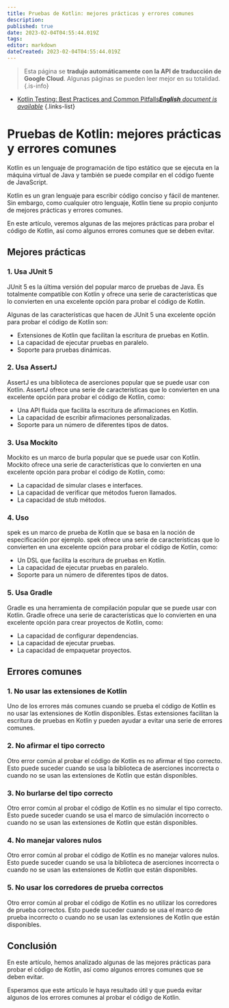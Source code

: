 ```yaml
---
title: Pruebas de Kotlin: mejores prácticas y errores comunes
description: 
published: true
date: 2023-02-04T04:55:44.019Z
tags: 
editor: markdown
dateCreated: 2023-02-04T04:55:44.019Z
---
```


> Esta página se **tradujo automáticamente con la API de traducción de Google Cloud**.
Algunas páginas se pueden leer mejor en su totalidad.{.is-info}



- [Kotlin Testing: Best Practices and Common Pitfalls***English** document is available*](/en/Knowledge-base/Kotlin/kotlin-testing-best-practices-and-common-pitfalls)
{.links-list}


# Pruebas de Kotlin: mejores prácticas y errores comunes

Kotlin es un lenguaje de programación de tipo estático que se ejecuta en la máquina virtual de Java y también se puede compilar en el código fuente de JavaScript.

Kotlin es un gran lenguaje para escribir código conciso y fácil de mantener. Sin embargo, como cualquier otro lenguaje, Kotlin tiene su propio conjunto de mejores prácticas y errores comunes.

En este artículo, veremos algunas de las mejores prácticas para probar el código de Kotlin, así como algunos errores comunes que se deben evitar.

## Mejores prácticas

### 1. Usa JUnit 5

JUnit 5 es la última versión del popular marco de pruebas de Java. Es totalmente compatible con Kotlin y ofrece una serie de características que lo convierten en una excelente opción para probar el código de Kotlin.

Algunas de las características que hacen de JUnit 5 una excelente opción para probar el código de Kotlin son:

- Extensiones de Kotlin que facilitan la escritura de pruebas en Kotlin.
- La capacidad de ejecutar pruebas en paralelo.
- Soporte para pruebas dinámicas.

### 2. Usa AssertJ

AssertJ es una biblioteca de aserciones popular que se puede usar con Kotlin. AssertJ ofrece una serie de características que lo convierten en una excelente opción para probar el código de Kotlin, como:

- Una API fluida que facilita la escritura de afirmaciones en Kotlin.
- La capacidad de escribir afirmaciones personalizadas.
- Soporte para un número de diferentes tipos de datos.

### 3. Usa Mockito

Mockito es un marco de burla popular que se puede usar con Kotlin. Mockito ofrece una serie de características que lo convierten en una excelente opción para probar el código de Kotlin, como:

- La capacidad de simular clases e interfaces.
- La capacidad de verificar que métodos fueron llamados.
- La capacidad de stub métodos.

### 4. Uso

spek es un marco de prueba de Kotlin que se basa en la noción de especificación por ejemplo. spek ofrece una serie de características que lo convierten en una excelente opción para probar el código de Kotlin, como:

- Un DSL que facilita la escritura de pruebas en Kotlin.
- La capacidad de ejecutar pruebas en paralelo.
- Soporte para un número de diferentes tipos de datos.

### 5. Usa Gradle

Gradle es una herramienta de compilación popular que se puede usar con Kotlin. Gradle ofrece una serie de características que lo convierten en una excelente opción para crear proyectos de Kotlin, como:

- La capacidad de configurar dependencias.
- La capacidad de ejecutar pruebas.
- La capacidad de empaquetar proyectos.

## Errores comunes

### 1. No usar las extensiones de Kotlin

Uno de los errores más comunes cuando se prueba el código de Kotlin es no usar las extensiones de Kotlin disponibles. Estas extensiones facilitan la escritura de pruebas en Kotlin y pueden ayudar a evitar una serie de errores comunes.

### 2. No afirmar el tipo correcto

Otro error común al probar el código de Kotlin es no afirmar el tipo correcto. Esto puede suceder cuando se usa la biblioteca de aserciones incorrecta o cuando no se usan las extensiones de Kotlin que están disponibles.

### 3. No burlarse del tipo correcto

Otro error común al probar el código de Kotlin es no simular el tipo correcto. Esto puede suceder cuando se usa el marco de simulación incorrecto o cuando no se usan las extensiones de Kotlin que están disponibles.

### 4. No manejar valores nulos

Otro error común al probar el código de Kotlin es no manejar valores nulos. Esto puede suceder cuando se usa la biblioteca de aserciones incorrecta o cuando no se usan las extensiones de Kotlin que están disponibles.

### 5. No usar los corredores de prueba correctos

Otro error común al probar el código de Kotlin es no utilizar los corredores de prueba correctos. Esto puede suceder cuando se usa el marco de prueba incorrecto o cuando no se usan las extensiones de Kotlin que están disponibles.

## Conclusión

En este artículo, hemos analizado algunas de las mejores prácticas para probar el código de Kotlin, así como algunos errores comunes que se deben evitar.

Esperamos que este artículo le haya resultado útil y que pueda evitar algunos de los errores comunes al probar el código de Kotlin.